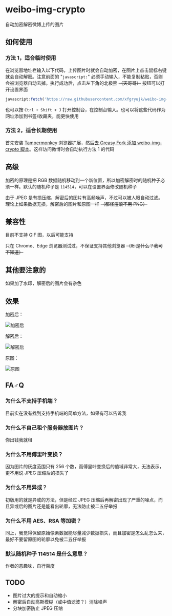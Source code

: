 # weibo-img-crypto
自动加密解密微博上传的图片

## 如何使用
### 方法 1，适合临时使用
在浏览器地址栏输入以下代码，上传图片时就会自动加密，在图片上点击鼠标右键就会自动解密。注意前面的 "`javascript:`" 必须手动输入，不能复制粘贴，否则会被浏览器自动去掉。执行成功后，点击左下角的北极熊 ~~（天哥哥）~~ 按钮可以打开设置界面

```javascript
javascript:fetch('https://raw.githubusercontent.com/xfgryujk/weibo-img-crypto/master/weibo-img-crypto.js').then(res => res.text(), e => alert('载入失败：' + e)).then(res => {let script = document.createElement('script'); script.innerHTML = res; document.body.appendChild(script)})
```

也可以按 `Ctrl + Shift + J` 打开控制台，在控制台输入。也可以将这些代码作为网址添加到书签/收藏夹，能更快使用

### 方法 2，适合长期使用
首先安装 [Tampermonkey](http://tampermonkey.net/) 浏览器扩展，然后[去 Greasy Fork 添加 weibo-img-crypto 脚本](https://greasyfork.org/zh-CN/scripts/370359-weibo-img-crypto)。这样访问微博时会自动执行方法 1 的代码

## 高级
加密的原理是把 RGB 数据随机移动到一个新位置，所以加密解密时的随机种子必须一样。默认的随机种子是 `114514`，可以在设置界面修改随机种子

由于 JPEG 是有损压缩，解密后的图片有高频噪声，不过可以被人眼自动过滤。理论上如果数据无损，解密后的图片和原图一样 ~~（都怪渣浪不用 PNG）~~

## 兼容性
目前不支持 GIF 图，以后可能支持

只在 Chrome、Edge 浏览器测试过，不保证支持其他浏览器 ~~（IE 是什么？我可不知道）~~

## 其他要注意的
如果加了水印，解密后的图片会有杂色

## 效果
加密后：

![加密后](https://github.com/xfgryujk/weibo-img-crypto/blob/master/demo/encrypted.jpg)

解密后：

![解密后](https://github.com/xfgryujk/weibo-img-crypto/blob/master/demo/decrypted.png)

原图：

![原图](https://github.com/xfgryujk/weibo-img-crypto/blob/master/demo/origin.jpg)

## FA♂Q
### 为什么不支持手机端？
目前实在没有找到支持手机端的简单方法，如果有可以告诉我

### 为什么不自己租个服务器放图片？
你出钱我就租

### 为什么不用傅里叶变换？
因为图片的灰度范围只有 256 个数，而傅里叶变换后的值域非常大，无法表示，更不用说 JPEG 压缩后的损失了

### 为什么不用异或？
初版用的就是异或的方法，但是经过 JPEG 压缩后再解密出现了严重的噪点，而且异或后的图片还是能看出轮廓，无法防止被二五仔举报

### 为什么不用 AES、RSA 等加密？
同上，我觉得保留原始像素数据能尽量减少数据损失，而且加密是怎么乱怎么来，最好不要留原图的轮廓以免被二五仔举报

### 默认随机种子 114514 是什么意思？
作者的恶趣味，自行百度

## TODO
* 图片过大的提示和自动缩小
* 解密后自动高斯模糊（或中值滤波？）消除噪声
* 分块加密防止 JPEG 压缩
